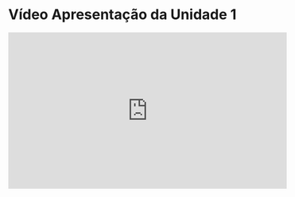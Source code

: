 # Vídeo Apresentação da Unidade 1
<iframe width="560" height="315" src="https://www.youtube.com/embed/HNAEhlk0WdU?si=RDQlTiS9mxRILjga" title="YouTube video player" frameborder="0" allow="accelerometer; autoplay; clipboard-write; encrypted-media; gyroscope; picture-in-picture; web-share" referrerpolicy="strict-origin-when-cross-origin" allowfullscreen></iframe> 